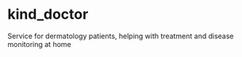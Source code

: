 # kind_doctor
Service for dermatology patients, helping with treatment and disease monitoring at home
